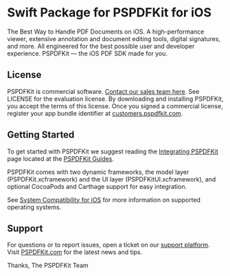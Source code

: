 Swift Package for PSPDFKit for iOS
 ==================================

The Best Way to Handle PDF Documents on iOS. A high-performance viewer, extensive annotation and document editing tools, digital signatures, and more. All engineered for the best possible user and developer experience. PSPDFKit — the iOS PDF SDK made for you.

## License

PSPDFKit is commercial software. [Contact our sales team here](https://pspdfkit.com/sales/).
See LICENSE for the evaluation license. By downloading and installing PSPDFKit, you accept the terms of this license.
Once you signed a commercial license, register your app bundle identifier at [customers.pspdfkit.com](https://customers.pspdfkit.com).

## Getting Started

To get started with PSPDFKit we suggest reading the [Integrating PSPDFKit](https://pspdfkit.com/guides/ios/current/getting-started/integrating-pspdfkit) page located
at the [PSPDFKit Guides](https://pspdfkit.com/guides/ios/current/).

PSPDFKit comes with two dynamic frameworks, the model layer (PSPDFKit.xcframework) and the UI layer (PSPDFKitUI.xcframework), and optional CocoaPods and Carthage support for easy integration.

See [System Compatibility for iOS](https://pspdfkit.com/guides/ios/announcements/version-support/) for more information on supported operating systems.

## Support

For questions or to report issues, open a ticket on our [support platform](https://pspdfkit.com/support/request).
Visit [PSPDFKit.com](https://www.pspdfkit.com) for the latest news and tips.

Thanks,
The PSPDFKit Team

